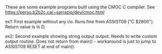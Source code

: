 These are some example programs built using the CMOC C compiler.
See https://perso.b2b2c.ca/~sarrazip/dev/cmoc.html

ex1: First example without any i/o. Runs fine from ASSIST09 ("C
$2800"). Return value is in D.

ex2: Second example showing string output output. Needs to write
custom output routine. Does not return from main() - workaround is
just to jump to ASSIST09 RESET at end of main().
